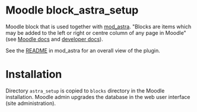 Moodle block_astra_setup
========================

Moodle block that is used together with [mod_astra](https://git.cs.hut.fi/stratum/stratum2-moodle-plugin). "Blocks are items which may be added to the left or right or centre column of any page in Moodle" (see [Moodle docs](https://docs.moodle.org/30/en/Blocks) and [developer docs](https://docs.moodle.org/dev/Blocks)).

See the [README](https://git.cs.hut.fi/stratum/stratum2-moodle-plugin/blob/master/astra/README.md) in mod_astra for an overall view of the plugin.

Installation
============

Directory `astra_setup` is copied to `blocks` directory in the Moodle installation. Moodle admin upgrades the database in the web user interface (site administration).


